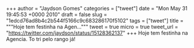 
+++
author = "Jaydson Gomes"
categories = ["tweet"]
date = "Mon May 31 19:45:53 +0000 2010"
draft = false
slug = "1edcd76ad8b4c2b544f5166c9c683286170f5102"
tags = ["tweet"]
title = """Hoje tem festinha na Agen..."""
tweet = true
micro = true
tweet_url = "https://twitter.com/jaydson/status/15128362137"
+++
Hoje tem festinha na Agencia. To tri pelo rango já!
